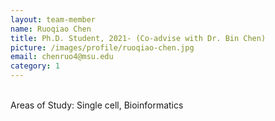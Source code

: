 ```yaml
---
layout: team-member
name: Ruoqiao Chen
title: Ph.D. Student, 2021- (Co-advise with Dr. Bin Chen)
picture: /images/profile/ruoqiao-chen.jpg
email: chenruo4@msu.edu
category: 1
---
```


<br/>
Areas of Study: Single cell, Bioinformatics